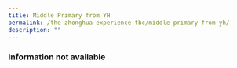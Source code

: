 ```yaml
---
title: Middle Primary from YH
permalink: /the-zhonghua-experience-tbc/middle-primary-from-yh/
description: ""
---
```

### **Information not available**